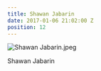 ```yaml
---
title: Shawan Jabarin
date: 2017-01-06 21:02:00 Z
position: 12
---
```


![Shawan Jabarin.jpeg](/uploads/Shawan%20Jabarin.jpeg)

Shawan Jabarin